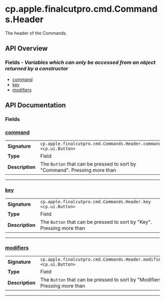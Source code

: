 # cp.apple.finalcutpro.cmd.Commands.Header

The header of the Commands.

## API Overview
### **Fields** - _Variables which can only be accessed from an object returned by a constructor_
 * [command](#command)
 * [key](#key)
 * [modifiers](#modifiers)


## API Documentation

### Fields


### [command](#command)

|                                             |                                                                                     |
| --------------------------------------------|-------------------------------------------------------------------------------------|
| **Signature**                               | `cp.apple.finalcutpro.cmd.Commands.Header.command <cp.ui.Button>`                                                                    |
| **Type**                                    | Field                                                                     |
| **Description**                             | The `Button` that can be pressed to sort by "Command". Pressing more than                                                                     |

---

### [key](#key)

|                                             |                                                                                     |
| --------------------------------------------|-------------------------------------------------------------------------------------|
| **Signature**                               | `cp.apple.finalcutpro.cmd.Commands.Header.key <cp.ui.Button>`                                                                    |
| **Type**                                    | Field                                                                     |
| **Description**                             | The `Button` that can be pressed to sort by "Key". Pressing more than                                                                     |

---

### [modifiers](#modifiers)

|                                             |                                                                                     |
| --------------------------------------------|-------------------------------------------------------------------------------------|
| **Signature**                               | `cp.apple.finalcutpro.cmd.Commands.Header.modifiers <cp.ui.Button>`                                                                    |
| **Type**                                    | Field                                                                     |
| **Description**                             | The `Button` that can be pressed to sort by "Modifiers". Pressing more than                                                                     |

---
